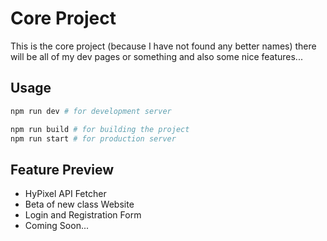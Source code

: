 # Core Project

This is the core project (because I have not found any better names) there will be all of my dev pages or something and also some nice features...

## Usage

```bash
npm run dev # for development server

npm run build # for building the project
npm run start # for production server
```

## Feature Preview

- HyPixel API Fetcher
- Beta of new class Website
- Login and Registration Form
- Coming Soon...